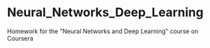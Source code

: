 # Neural_Networks_Deep_Learning
Homework for the "Neural Networks and Deep Learning" course on Coursera
